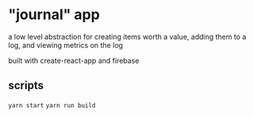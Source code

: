 # "journal" app

a low level abstraction for creating items worth a value, adding them to a log, and viewing metrics on the log

built with create-react-app and firebase

## scripts

`yarn start`
`yarn run build`
